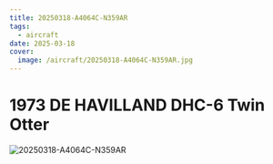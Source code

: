 ```yaml
---
title: 20250318-A4064C-N359AR
tags:
  - aircraft
date: 2025-03-18
cover:
  image: /aircraft/20250318-A4064C-N359AR.jpg
---
```


# 1973 DE HAVILLAND DHC-6 Twin Otter

![20250318-A4064C-N359AR](/aircraft/20250318-A4064C-N359AR.jpg)
